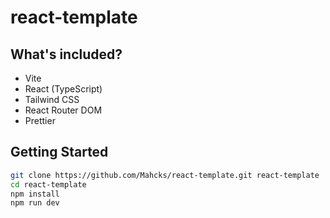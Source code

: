 # react-template

## What's included?

- Vite
- React (TypeScript)
- Tailwind CSS
- React Router DOM
- Prettier

## Getting Started

```bash
git clone https://github.com/Mahcks/react-template.git react-template
cd react-template
npm install
npm run dev
```